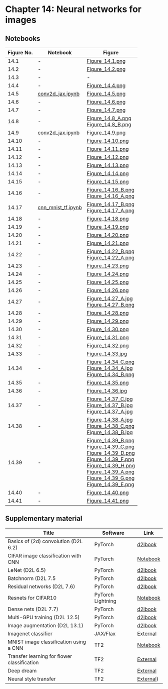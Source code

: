 
# Chapter 14: Neural networks for images

## Notebooks

|Figure No. | Notebook | Figure |
|--|--|--|
| 14.1 | - | [Figure_14.1.png](https://github.com/probml/pml-book/blob/main/book1-figures/Figure_14.1.png)<br/> |
| 14.2 | - | [Figure_14.2.png](https://github.com/probml/pml-book/blob/main/book1-figures/Figure_14.2.png)<br/> |
| 14.3 | - | - |
| 14.4 | - | [Figure_14.4.png](https://github.com/probml/pml-book/blob/main/book1-figures/Figure_14.4.png)<br/> |
| 14.5 | [conv2d_jax.ipynb](conv2d_jax.ipynb) | [Figure_14.5.png](https://github.com/probml/pml-book/blob/main/book1-figures/Figure_14.5.png)<br/> |
| 14.6 | - | [Figure_14.6.png](https://github.com/probml/pml-book/blob/main/book1-figures/Figure_14.6.png)<br/> |
| 14.7 | - | [Figure_14.7.png](https://github.com/probml/pml-book/blob/main/book1-figures/Figure_14.7.png)<br/> |
| 14.8 | - | [Figure_14.8_A.png](https://github.com/probml/pml-book/blob/main/book1-figures/Figure_14.8_A.png)<br/>[Figure_14.8_B.png](https://github.com/probml/pml-book/blob/main/book1-figures/Figure_14.8_B.png)<br/> |
| 14.9 | [conv2d_jax.ipynb](conv2d_jax.ipynb) | [Figure_14.9.png](https://github.com/probml/pml-book/blob/main/book1-figures/Figure_14.9.png)<br/> |
| 14.10 | - | [Figure_14.10.png](https://github.com/probml/pml-book/blob/main/book1-figures/Figure_14.10.png)<br/> |
| 14.11 | - | [Figure_14.11.png](https://github.com/probml/pml-book/blob/main/book1-figures/Figure_14.11.png)<br/> |
| 14.12 | - | [Figure_14.12.png](https://github.com/probml/pml-book/blob/main/book1-figures/Figure_14.12.png)<br/> |
| 14.13 | - | [Figure_14.13.png](https://github.com/probml/pml-book/blob/main/book1-figures/Figure_14.13.png)<br/> |
| 14.14 | - | [Figure_14.14.png](https://github.com/probml/pml-book/blob/main/book1-figures/Figure_14.14.png)<br/> |
| 14.15 | - | [Figure_14.15.png](https://github.com/probml/pml-book/blob/main/book1-figures/Figure_14.15.png)<br/> |
| 14.16 | - | [Figure_14.16_B.png](https://github.com/probml/pml-book/blob/main/book1-figures/Figure_14.16_B.png)<br/>[Figure_14.16_A.png](https://github.com/probml/pml-book/blob/main/book1-figures/Figure_14.16_A.png)<br/> |
| 14.17 | [cnn_mnist_tf.ipynb](cnn_mnist_tf.ipynb) | [Figure_14.17_B.png](https://github.com/probml/pml-book/blob/main/book1-figures/Figure_14.17_B.png)<br/>[Figure_14.17_A.png](https://github.com/probml/pml-book/blob/main/book1-figures/Figure_14.17_A.png)<br/> |
| 14.18 | - | [Figure_14.18.png](https://github.com/probml/pml-book/blob/main/book1-figures/Figure_14.18.png)<br/> |
| 14.19 | - | [Figure_14.19.png](https://github.com/probml/pml-book/blob/main/book1-figures/Figure_14.19.png)<br/> |
| 14.20 | - | [Figure_14.20.png](https://github.com/probml/pml-book/blob/main/book1-figures/Figure_14.20.png)<br/> |
| 14.21 | - | [Figure_14.21.png](https://github.com/probml/pml-book/blob/main/book1-figures/Figure_14.21.png)<br/> |
| 14.22 | - | [Figure_14.22_B.png](https://github.com/probml/pml-book/blob/main/book1-figures/Figure_14.22_B.png)<br/>[Figure_14.22_A.png](https://github.com/probml/pml-book/blob/main/book1-figures/Figure_14.22_A.png)<br/> |
| 14.23 | - | [Figure_14.23.png](https://github.com/probml/pml-book/blob/main/book1-figures/Figure_14.23.png)<br/> |
| 14.24 | - | [Figure_14.24.png](https://github.com/probml/pml-book/blob/main/book1-figures/Figure_14.24.png)<br/> |
| 14.25 | - | [Figure_14.25.png](https://github.com/probml/pml-book/blob/main/book1-figures/Figure_14.25.png)<br/> |
| 14.26 | - | [Figure_14.26.png](https://github.com/probml/pml-book/blob/main/book1-figures/Figure_14.26.png)<br/> |
| 14.27 | - | [Figure_14.27_A.jpg](https://github.com/probml/pml-book/blob/main/book1-figures/Figure_14.27_A.jpg)<br/>[Figure_14.27_B.png](https://github.com/probml/pml-book/blob/main/book1-figures/Figure_14.27_B.png)<br/> |
| 14.28 | - | [Figure_14.28.png](https://github.com/probml/pml-book/blob/main/book1-figures/Figure_14.28.png)<br/> |
| 14.29 | - | [Figure_14.29.png](https://github.com/probml/pml-book/blob/main/book1-figures/Figure_14.29.png)<br/> |
| 14.30 | - | [Figure_14.30.png](https://github.com/probml/pml-book/blob/main/book1-figures/Figure_14.30.png)<br/> |
| 14.31 | - | [Figure_14.31.png](https://github.com/probml/pml-book/blob/main/book1-figures/Figure_14.31.png)<br/> |
| 14.32 | - | [Figure_14.32.png](https://github.com/probml/pml-book/blob/main/book1-figures/Figure_14.32.png)<br/> |
| 14.33 | - | [Figure_14.33.jpg](https://github.com/probml/pml-book/blob/main/book1-figures/Figure_14.33.jpg)<br/> |
| 14.34 | - | [Figure_14.34_C.png](https://github.com/probml/pml-book/blob/main/book1-figures/Figure_14.34_C.png)<br/>[Figure_14.34_A.jpg](https://github.com/probml/pml-book/blob/main/book1-figures/Figure_14.34_A.jpg)<br/>[Figure_14.34_B.png](https://github.com/probml/pml-book/blob/main/book1-figures/Figure_14.34_B.png)<br/> |
| 14.35 | - | [Figure_14.35.png](https://github.com/probml/pml-book/blob/main/book1-figures/Figure_14.35.png)<br/> |
| 14.36 | - | [Figure_14.36.jpg](https://github.com/probml/pml-book/blob/main/book1-figures/Figure_14.36.jpg)<br/> |
| 14.37 | - | [Figure_14.37_C.jpg](https://github.com/probml/pml-book/blob/main/book1-figures/Figure_14.37_C.jpg)<br/>[Figure_14.37_B.jpg](https://github.com/probml/pml-book/blob/main/book1-figures/Figure_14.37_B.jpg)<br/>[Figure_14.37_A.jpg](https://github.com/probml/pml-book/blob/main/book1-figures/Figure_14.37_A.jpg)<br/> |
| 14.38 | - | [Figure_14.38_A.jpg](https://github.com/probml/pml-book/blob/main/book1-figures/Figure_14.38_A.jpg)<br/>[Figure_14.38_C.png](https://github.com/probml/pml-book/blob/main/book1-figures/Figure_14.38_C.png)<br/>[Figure_14.38_B.jpg](https://github.com/probml/pml-book/blob/main/book1-figures/Figure_14.38_B.jpg)<br/> |
| 14.39 | - | [Figure_14.39_B.png](https://github.com/probml/pml-book/blob/main/book1-figures/Figure_14.39_B.png)<br/>[Figure_14.39_C.png](https://github.com/probml/pml-book/blob/main/book1-figures/Figure_14.39_C.png)<br/>[Figure_14.39_D.png](https://github.com/probml/pml-book/blob/main/book1-figures/Figure_14.39_D.png)<br/>[Figure_14.39_F.png](https://github.com/probml/pml-book/blob/main/book1-figures/Figure_14.39_F.png)<br/>[Figure_14.39_H.png](https://github.com/probml/pml-book/blob/main/book1-figures/Figure_14.39_H.png)<br/>[Figure_14.39_A.png](https://github.com/probml/pml-book/blob/main/book1-figures/Figure_14.39_A.png)<br/>[Figure_14.39_G.png](https://github.com/probml/pml-book/blob/main/book1-figures/Figure_14.39_G.png)<br/>[Figure_14.39_E.png](https://github.com/probml/pml-book/blob/main/book1-figures/Figure_14.39_E.png)<br/> |
| 14.40 | - | [Figure_14.40.png](https://github.com/probml/pml-book/blob/main/book1-figures/Figure_14.40.png)<br/> |
| 14.41 | - | [Figure_14.41.png](https://github.com/probml/pml-book/blob/main/book1-figures/Figure_14.41.png)<br/> |
## Supplementary material
|Title|Software|Link|
-|-|-
|Basics of (2d) convolution (D2L 6.2)|PyTorch|[d2lbook](https://colab.research.google.com/github/probml/probml-notebooks/blob/master/notebooks-d2l/conv2d_torch.ipynb)
|CIFAR image classification with CNN|PyTorch|[Notebook](https://colab.research.google.com/github/probml/probml-notebooks/blob/master/notebooks/cnn_cifar_pytorch.ipynb)
|LeNet (D2L 6.5)|PyTorch|[d2lbook](https://colab.research.google.com/github/probml/probml-notebooks/blob/master/notebooks-d2l/lenet_torch.ipynb)
|Batchnorm (D2L 7.5|PyTorch|[d2lbook](https://colab.research.google.com/github/probml/probml-notebooks/blob/master/notebooks-d2l/batchnorm_torch.ipynb)
|Residual networks (D2L 7.6)|PyTorch|[d2lbook](https://colab.research.google.com/github/probml/probml-notebooks/blob/master/notebooks-d2l/resnet_torch.ipynb)
|Resnets for CIFAR10|PyTorch Lightning|[Notebook](https://colab.research.google.com/github/probml/probml-notebooks/blob/master/notebooks/cifar10_cnn_lightning.ipynb)
|Dense nets (D2L 7.7)|PyTorch|[d2lbook](https://colab.research.google.com/github/probml/probml-notebooks/blob/master/notebooks-d2l/densenet_torch.ipynb)
|Multi-GPU training (D2L 12.5)|PyTorch|[d2lbook](https://colab.research.google.com/github/probml/probml-notebooks/blob/master/notebooks-d2l/multi_gpu_torch.ipynb)
|Image augmentation (D2L 13.1)|PyTorch|[d2lbook](https://colab.research.google.com/github/probml/probml-notebooks/blob/master/notebooks-d2l/image_augmentation_torch.ipynb)
|Imagenet classifier|JAX/Flax|[External](https://colab.research.google.com/github/google/flax/blob/master/examples/imagenet/imagenet.ipynb)
|MNIST image classification using a CNN|TF2|[Notebook](https://colab.research.google.com/github/probml/probml-notebooks/blob/master/notebooks/cnn_mnist_tf.ipynb)
|Transfer learning for flower classification|TF2|[External](https://www.tensorflow.org/tutorials/images/transfer_learning_with_hub)
|Deep dream|TF2|[External](https://www.tensorflow.org/tutorials/generative/deepdream)
|Neural style transfer|TF2|[External](https://www.tensorflow.org/tutorials/generative/style_transfer))